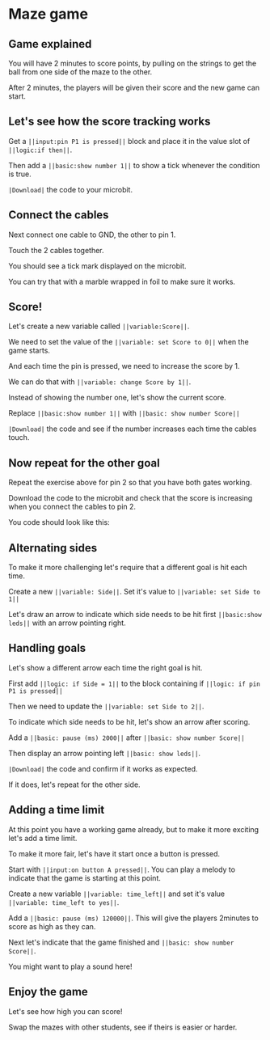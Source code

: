 # Maze game

## Game explained
You will have 2 minutes to score points, by pulling on the strings to get the ball from one side of the maze to the other.

After 2 minutes, the players will be given their score and the new game can start. 

## Let's see how the score tracking works

Get a ``||input:pin P1 is pressed||`` block and place it in the value slot of ``||logic:if then||``.

Then add a ``||basic:show number 1||`` to show a tick whenever the condition is true.

``|Download|`` the code to your microbit.
## Connect the cables

Next connect one cable to GND, the other to pin 1.

Touch the 2 cables together. 

You should see a tick mark displayed on the microbit. 

You can try that with a marble wrapped in foil to make sure it works.

## Score!

Let's create a new variable called ``||variable:Score||``.

We need to set the value of the ``||variable: set Score to 0||`` when the game starts.

And each time the pin is pressed, we need to increase the score by 1. 

We can do that with ``||variable: change Score by 1||``.

Instead of showing the number one, let's show the current score.

Replace ``||basic:show number 1||`` with ``||basic: show number Score||``

``|Download|`` the code and see if the number increases each time the cables touch.

## Now repeat for the other goal

Repeat the exercise above for pin 2 so that you have both gates working. 

Download the code to the microbit and check that the score is increasing when you connect the cables to pin 2.

You code should look like this:


## Alternating sides

To make it more challenging let's require that a different goal is hit each time.

Create a new ``||variable: Side||``. Set it's value to ``||variable: set Side to 1||``

Let's draw an arrow to indicate which side needs to be hit first ``||basic:show leds||`` with an arrow pointing right.

## Handling goals

Let's show a different arrow each time the right goal is hit.

First add ``||logic: if Side = 1||`` to the block containing if ``||logic: if pin P1 is pressed||``

Then we need to update the ``||variable: set Side to 2||``.

To indicate which side needs to be hit, let's show an arrow after scoring.

Add a ``||basic: pause (ms) 2000||`` after ``||basic: show number Score||``

Then display an arrow pointing left ``||basic: show leds||``.

``|Download|`` the code and confirm if it works as expected.

If it does, let's repeat for the other side.

## Adding a time limit

At this point you have a working game already, but to make it more exciting let's add a time limit.

To make it more fair, let's have it start once a button is pressed.

Start with ``||input:on button A pressed||``. You can play a melody to indicate that the game is starting at this point. 

Create a new variable ``||variable: time_left||`` and set it's value ``||variable: time_left to yes||``.

Add a ``||basic: pause (ms) 120000||``. This will give the players 2minutes to score as high as they can.

Next let's indicate that the game finished and ``||basic: show number Score||``.

You might want to play a sound here!


## Enjoy the game
Let's see how high you can score!

Swap the mazes with other students, see if theirs is easier or harder.

